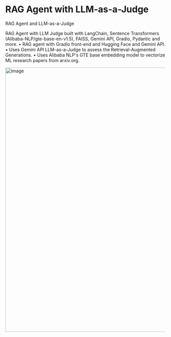 # RAG Agent with LLM-as-a-Judge
 RAG Agent and LLM-as-a-Judge

RAG Agent with LLM Judge	built with LangChain, Sentence Transformers (Alibaba-NLP/gte-base-en-v1.5), FAISS, Gemini API, Gradio, Pydantic and more.
•	RAG agent with Gradio front-end and Hugging Face and Gemini API.
•	Uses Gemini API LLM-as-a-Judge to assess the Retrieval-Augmented Generations.
•	Uses Alibaba NLP's GTE base embedding model to vectorize ML research papers from arxiv.org.

<img width="831" alt="image" src="https://github.com/user-attachments/assets/50c91c8e-5453-4113-a50e-0794611c59a1" />

